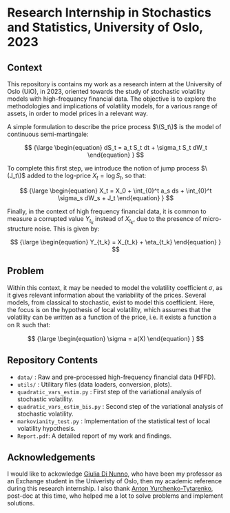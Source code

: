 
# Research Internship in Stochastics and Statistics, University of Oslo, 2023

## Context

This repository is contains my work as a research intern at the University of Oslo (UiO), in 2023, oriented towards the study of stochastic volatility models with high-frequancy financial data. The objective is to explore the methodologies and implications of volatility models, for a various range of assets, in order to model prices in a relevant way.

A simple formulation to describe the price process $\(S_t\)$ is the model of continuous semi-martingale:

$$
{\large
\begin{equation}
    dS_t = a_t S_t dt + \sigma_t S_t dW_t
\end{equation}
}
$$

To complete this first step, we introduce the notion of jump process $\(J_t\)$ added to the log-price $X_t = \log S_t$, so that:

$$
{\large
\begin{equation}
    X_t = X_0 + \int_{0}^t a_s ds + \int_{0}^t \sigma_s dW_s + J_t
\end{equation}
}
$$

Finally, in the context of high frequency financial data, it is common to measure a corrupted value $Y_{t_k}$ instead of $X_{t_k}$, due to the presence of micro-structure noise. This is given by:

$$
{\large
\begin{equation}
    Y_{t_k} = X_{t_k} + \eta_{t_k}
\end{equation}
}
$$

## Problem

Within this context, it may be needed to model the volatility coefficient $\sigma$, as it gives relevant information about the variability of the prices. Several models, from classical to stochastic, exist to model this coefficient. Here, the focus is on the hypothesis of local volatility, which assumes that the volatility can be written as a function of the price, i.e. it exists a function a on $\mathbb{R}$ such that:

$$
{\large
\begin{equation}
    \sigma = a(X)
\end{equation}
}
$$

## Repository Contents

- `data/` : Raw and pre-processed high-frequency financial data (HFFD).
- `utils/` : Utilitary files (data loaders, conversion, plots).
- `quadratic_vars_estim.py` : First step of the variational analysis of stochastic volatility.
- `quadratic_vars_estim_bis.py` : Second step of the variational analysis of stochastic volatility.
- `markovianity_test.py` : Implementation of the statistical test of local volatility hypothesis.
- `Report.pdf`: A detailed report of my work and findings.

## Acknowledgements

I would like to ackowledge [Giulia Di Nunno](https://sites.google.com/view/giuliadinunno/home), who have been my professor as an Exchange student in the Univeristy of Oslo, then my academic reference during this research internship. I also thank [Anton Yurchenko-Tytarenko](https://www.linkedin.com/in/antonyurty/), post-doc at this time, who helped me a lot to solve problems and implement solutions.
